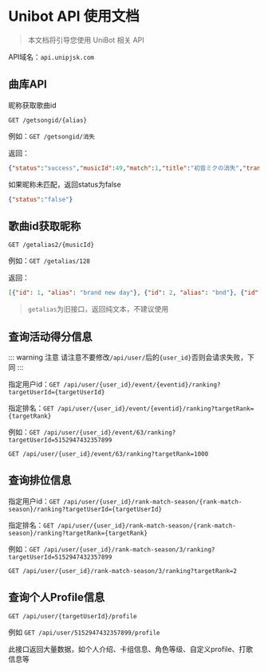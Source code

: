 # Unibot API 使用文档
>本文档将引导您使用 UniBot 相关 API

API域名：`api.unipjsk.com`

## 曲库API

昵称获取歌曲id

`GET /getsongid/{alias}`

例如：`GET /getsongid/消失`

返回：
```json
{"status":"success","musicId":49,"match":1,"title":"初音ミクの消失","translate":"初音未来的消失"}
```

如果昵称未匹配，返回status为false

```json
{"status":"false"}
```


## 歌曲id获取昵称


`GET /getalias2/{musicId}`

例如：`GET /getalias/128`

返回：
```json
[{"id": 1, "alias": "brand new day"}, {"id": 2, "alias": "bnd"}, {"id": 3, "alias": "3932"}, {"id": 4, "alias": "⭐"}, {"id": 5, "alias": "必恩第"}]
```

>`getalias`为旧接口，返回纯文本，不建议使用

## 查询活动得分信息

::: warning 注意
请注意不要修改`/api/user/`后的`{user_id}`否则会请求失败，下同
::: 

指定用户id：`GET /api/user/{user_id}/event/{eventid}/ranking?targetUserId={targetUserId}`

指定排名：`GET /api/user/{user_id}/event/{eventid}/ranking?targetRank={targetRank}`

例如：`GET /api/user/{user_id}/event/63/ranking?targetUserId=5152947432357899`

`GET /api/user/{user_id}/event/63/ranking?targetRank=1000`

## 查询排位信息


指定用户id：`GET /api/user/{user_id}/rank-match-season/{rank-match-season}/ranking?targetUserId={targetUserId}`


指定排名：`GET /api/user/{user_id}/rank-match-season/{rank-match-season}/ranking?targetRank={targetRank}`


例如：`GET /api/user/{user_id}/rank-match-season/3/ranking?targetUserId=5152947432357899`

`GET /api/user/{user_id}/rank-match-season/3/ranking?targetRank=2`



## 查询个人Profile信息


`GET /api/user/{targetUserId}/profile`


例如 `GET /api/user/5152947432357899/profile`


此接口返回大量数据，如个人介绍、卡组信息、角色等级、自定义profile、打歌信息等

